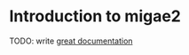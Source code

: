 # Introduction to migae2

TODO: write [great documentation](http://jacobian.org/writing/great-documentation/what-to-write/)
